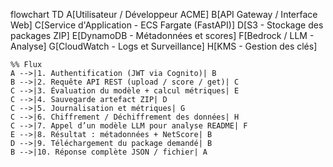 flowchart TD
A[Utilisateur / Développeur ACME]
B[API Gateway / Interface Web]
C[Service d'Application - ECS Fargate (FastAPI)]
D[S3 - Stockage des packages ZIP]
E[DynamoDB - Métadonnées et scores]
F[Bedrock / LLM - Analyse]
G[CloudWatch - Logs et Surveillance]
H[KMS - Gestion des clés]

    %% Flux
    A -->|1. Authentification (JWT via Cognito)| B
    B -->|2. Requête API REST (upload / score / get)| C
    C -->|3. Évaluation du modèle + calcul métriques| E
    C -->|4. Sauvegarde artefact ZIP| D
    C -->|5. Journalisation et métriques| G
    C -->|6. Chiffrement / Déchiffrement des données| H
    C -->|7. Appel d’un modèle LLM pour analyse README| F
    E -->|8. Résultat : métadonnées + NetScore| B
    D -->|9. Téléchargement du package demandé| B
    B -->|10. Réponse complète JSON / fichier| A
